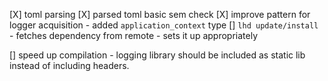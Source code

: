 [X] toml parsing
[X] parsed toml basic sem check
[X] improve pattern for logger acquisition
    - added `application_context` type
[] `lhd update/install`
    - fetches dependency from remote
    - sets it up appropriately

[] speed up compilation
    - logging library should be included as static lib instead of including headers.

